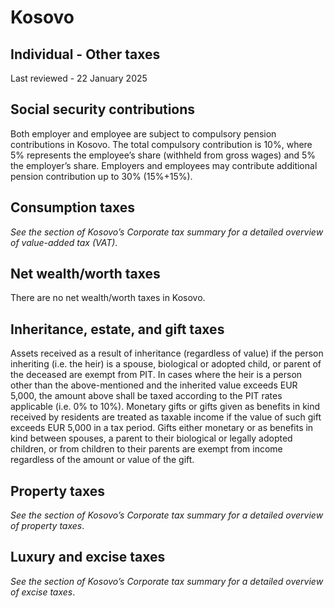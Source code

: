 # Kosovo
## Individual - Other taxes
Last reviewed - 22 January 2025
## Social security contributions
Both employer and employee are subject to compulsory pension contributions in Kosovo. The total compulsory contribution is 10%, where 5% represents the employee’s share (withheld from gross wages) and 5% the employer’s share.
Employers and employees may contribute additional pension contribution up to 30% (15%+15%).
## Consumption taxes
_See the section of Kosovo’s Corporate tax summary for a detailed overview of value-added tax (VAT)_.
## Net wealth/worth taxes
There are no net wealth/worth taxes in Kosovo.
## Inheritance, estate, and gift taxes
Assets received as a result of inheritance (regardless of value) if the person inheriting (i.e. the heir) is a spouse, biological or adopted child, or parent of the deceased are exempt from PIT.
In cases where the heir is a person other than the above-mentioned and the inherited value exceeds EUR 5,000, the amount above shall be taxed according to the PIT rates applicable (i.e. 0% to 10%).
Monetary gifts or gifts given as benefits in kind received by residents are treated as taxable income if the value of such gift exceeds EUR 5,000 in a tax period.
Gifts either monetary or as benefits in kind between spouses, a parent to their biological or legally adopted children, or from children to their parents are exempt from income regardless of the amount or value of the gift.
## Property taxes
_See the section of Kosovo’s Corporate tax summary for a detailed overview of property taxes_.
## Luxury and excise taxes
_See the section of Kosovo’s Corporate tax summary for a detailed overview of excise taxes_.
